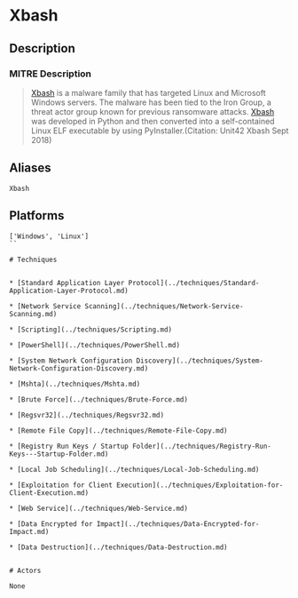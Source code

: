 
# Xbash

## Description

### MITRE Description

> [Xbash](https://attack.mitre.org/software/S0341) is a malware family that has targeted Linux and Microsoft Windows servers. The malware has been tied to the Iron Group, a threat actor group known for previous ransomware attacks. [Xbash](https://attack.mitre.org/software/S0341) was developed in Python and then converted into a self-contained Linux ELF executable by using PyInstaller.(Citation: Unit42 Xbash Sept 2018)

## Aliases

```
Xbash
```

## Platforms

```
['Windows', 'Linux']
``

# Techniques


* [Standard Application Layer Protocol](../techniques/Standard-Application-Layer-Protocol.md)

* [Network Service Scanning](../techniques/Network-Service-Scanning.md)
    
* [Scripting](../techniques/Scripting.md)
    
* [PowerShell](../techniques/PowerShell.md)
    
* [System Network Configuration Discovery](../techniques/System-Network-Configuration-Discovery.md)
    
* [Mshta](../techniques/Mshta.md)
    
* [Brute Force](../techniques/Brute-Force.md)
    
* [Regsvr32](../techniques/Regsvr32.md)
    
* [Remote File Copy](../techniques/Remote-File-Copy.md)
    
* [Registry Run Keys / Startup Folder](../techniques/Registry-Run-Keys---Startup-Folder.md)
    
* [Local Job Scheduling](../techniques/Local-Job-Scheduling.md)
    
* [Exploitation for Client Execution](../techniques/Exploitation-for-Client-Execution.md)
    
* [Web Service](../techniques/Web-Service.md)
    
* [Data Encrypted for Impact](../techniques/Data-Encrypted-for-Impact.md)
    
* [Data Destruction](../techniques/Data-Destruction.md)
    

# Actors

None
